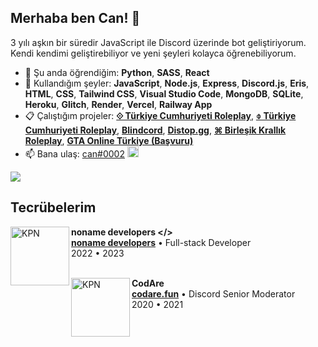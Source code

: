 ## Merhaba ben Can! 👋
3 yılı aşkın bir süredir JavaScript ile Discord üzerinde bot geliştiriyorum.<br>
Kendi kendimi geliştirebiliyor ve yeni şeyleri kolayca öğrenebiliyorum. 

- 🌱 Şu anda öğrendiğim: **Python**, **SASS**, **React**
- 👻 Kullandığım şeyler: **JavaScript**, **Node.js**, **Express**, **Discord.js**, **Eris**, **HTML**, **CSS**, **Tailwind CSS**, **Visual Studio Code**, **MongoDB**, **SQLite**, **Heroku**, **Glitch**, **Render**, **Vercel**, **Railway App**
- 📋 Çalıştığım projeler: **[⟐ Türkiye Cumhuriyeti Roleplay](https://discord.gg/tcrp)**, **[⌽ Türkiye Cumhuriyeti Roleplay](https://discord.gg/turkiyecumhuriyeti)**, **[Blindcord](https://discord.gg/blindcord)**, **[Distop.gg](https://distop.gg)**, **[⌘ Birleşik Krallık Roleplay](https://discord.gg/NugXr5VX7r)**, **[GTA Online Türkiye (Başvuru)](https://basvuru.gtaonlineturkiye.com)**
- 📫 Bana ulaş: [can#0002](https://discord.com/users/957840712404193290) <img width="18" height="18" src='https://pnggrid.com/wp-content/uploads/2021/05/Discord-Logo-Circle-1024x1024.png'/>

![](https://komarev.com/ghpvc/?username=chimpdev)<br>

## Tecrübelerim
[<img align="left" height="94px" width="94px" alt="KPN" src="https://cdn.discordapp.com/icons/989170929865211904/0272a7571210a5a8452f261ca9fc7932.webp?size=96"/>](https://codare.fun)

**noname developers </>** \
[**noname developers**](https://discord.gg/nonamedevelopers) • Full-stack Developer \
2022 • 2023\
<br/>

[<img align="left" height="94px" width="94px" alt="KPN" src="https://cdn.discordapp.com/attachments/715886415296069652/759848282422771732/New_Project_63_7E2F688.png"/>](https://codare.fun)

**CodAre** \
[**codare.fun**](https://codare.fun/) • Discord Senior Moderator \
2020 • 2021\
<br/>
